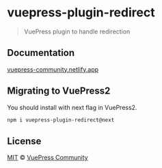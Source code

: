 # vuepress-plugin-redirect

> VuePress plugin to handle redirection

## Documentation

[vuepress-community.netlify.app](https://vuepress-community.netlify.app)

## Migrating to VuePress2

You should install with next flag in VuePress2.

```bash
npm i vuepress-plugin-redirect@next
```

## License

[MIT](https://github.com/vuepress/vuepress-community/blob/main/LICENSE) &copy; [VuePress Community](https://github.com/vuepress)

